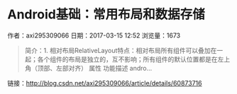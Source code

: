 # Android基础：常用布局和数据存储
作者：axi295309066
日期：2017-03-15 12:52
浏览量：1673
> 简介：1. 相对布局RelativeLayout特点：相对布局所有组件可以叠加在一起；各个组件的布局是独立的，互不影响；所有组件的默认位置都是在左上角（顶部、左部对齐）
  属性
  功能描述  andro...

 链接：http://blog.csdn.net/axi295309066/article/details/60873716
